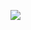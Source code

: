 ![]([https://firebasestorage.googleapis.com/v0/b/svitlospace-b21f8.appspot.com/o/portfolio%2F3d-rendering-futuristic-computer.png?alt=media&token=947a3da2-95cc-48cc-ac3a-21d0fef15958](https://firebasestorage.googleapis.com/v0/b/svitlospace-b21f8.appspot.com/o/portfolio%2Ffreepik__background__95405.png?alt=media&token=dfffd0e1-8a6a-4ebf-b070-6284b55c980a))
